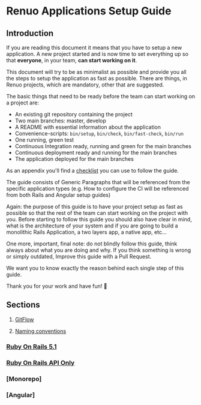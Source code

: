 # Renuo Applications Setup Guide

## Introduction

If you are reading this document it means that you have to setup a new application. 
A new project started and is now time to set everything up so that **everyone**, in your team, **can start working on it**. 

This document will try to be as minimalist as possible and provide you all the steps to setup the application as fast as possible. 
There are things, in Renuo projects, which are mandatory, other that are suggested.

The basic things that need to be ready before the team can start working on a project are:
* An existing git repository containing the project
* Two main branches: master, develop
* A README with essential information about the application
* Convenience-scripts: `bin/setup`, `bin/check`, `bin/fast-check`, `bin/run`
* One running, green test
* Continuous Integration ready, running and green for the main branches
* Continuous deployment ready and running for the main branches
* The application deployed for the main branches

As an appendix you'll find a [checklist](checklist.md) you can use to follow the guide.

The guide consists of Generic Paragraphs that will be referenced from the specific application types (e.g. How to configure the CI will be referenced from both Rails and Angular setup guides)

Again: the purpose of this guide is to have your project setup as fast as possible so that the rest of the team can start working on the project with you.
Before starting to follow this guide you should also have clear in mind, what is the architecture of your system and if you are going to build a monolithic Rails Application, a two layers app, a native app, etc…

One more, important, final note: do not blindly follow this guide, think always about what you are doing and why.
If you think something is wrong or simply outdated, Improve this guide with a Pull Request.

We want you to know exactly the reason behind each single step of this guide.

Thank you for your work and have fun! :tada:

## Sections

1. [GitFlow](gitflow.md)

2. [Naming conventions](naming_conventions.md)

###  [Ruby On Rails 5.1](ruby_on_rails/ruby_on_rails_5_1.md)

### [Ruby On Rails API Only](ruby_on_rails/ruby_on_rails_api.md)

### [Monorepo]

### [Angular]

